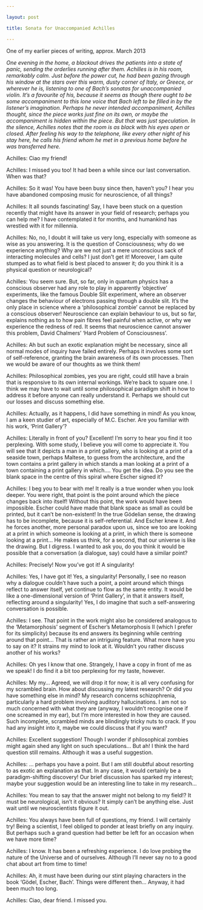 ```yaml
---

layout: post

title: Sonata for Unaccompanied Achilles

---
```


One of my earlier pieces of writing, approx. March 2013

*One evening in the home, a blackout drives the patients into a state of panic, sending the orderlies running after them. Achilles is in his room, remarkably calm. Just before the power cut, he had been gazing through his window at the stars over this warm, dusty corner of Italy, or Greece, or wherever he is, listening to one of Bach’s sonatas for unaccompanied violin. It’s a favourite of his, because it seems as though there ought to be some accompaniment to this lone voice that Bach left to be filled in by the listener’s imagination. Perhaps he never intended accompaniment, Achilles thought, since the piece works just fine on its own, or maybe the accompaniment is hidden within the piece. But that was just speculation. In the silence, Achilles notes that the room is as black with his eyes open or closed. After feeling his way to the telephone, like every other night of his stay here, he calls his friend whom he met in a previous home before he was transferred here.*

Achilles: Ciao my friend!

Achilles:  I missed you too! It had been a while since our last conversation. When was that?

Achilles: So it was! You have been busy since then, haven’t you? I hear you have abandoned composing music for neuroscience, of all things?

Achilles: It all sounds fascinating! Say, I have been stuck on a question recently that might have its answer in your field of research; perhaps you can help me? I have contemplated it for months, and humankind has wrestled with it for millennia.

Achilles: No, no, I doubt it will take us very long, especially with someone as wise as you answering. It is the question of Consciousness; why do we experience anything? Why are we not just a mere unconscious sack of interacting molecules and cells? I just don’t get it! Moreover, I am quite stumped as to what field is best placed to answer it; do you think it is a physical question or neurological?

Achilles: You seem sure. But, so far, only in quantum physics has a conscious observer had any role to play in apparently ‘objective’ experiments, like the famous Double Slit experiment, where an observer changes the behaviour of electrons passing through a double slit. It’s the only place in science where a ‘philosophical zombie’ cannot be replaced by a conscious observer! Neuroscience can explain behaviour to us, but so far, explains nothing as to how pain fibres feel painful when active, or why we experience the redness of red. It seems that neuroscience cannot answer this problem, David Chalmers’ ‘Hard Problem of Consciousness’.

Achilles: Ah but such an exotic explanation might be necessary, since all normal modes of inquiry have failed entirely. Perhaps it involves some sort of self-reference, granting the brain awareness of its own processes. Then we would be aware of our thoughts as we think them!

Achilles: Philosophical zombies, yes you are right, could still have a brain that is responsive to its own internal workings. We’re back to square one. I think we may have to wait until some philosophical paradigm shift in how to address it before anyone can really understand it. Perhaps we should cut our losses and discuss something else.

Achilles: Actually, as it happens, I did have something in mind! As you know, I am a keen studier of art, especially of M.C. Escher. Are you familiar with his work, ‘Print Gallery’?

Achilles: Literally in front of you? Excellent! I’m sorry to hear you find it too perplexing. With some study, I believe you will come to appreciate it. You will see that it depicts a man in a print gallery, who is looking at a print of a seaside town, perhaps Maltese, to guess from the architecture, and the town contains a print gallery in which stands a man looking at a print of a town containing a print gallery in which…. You get the idea. Do you see the blank space in the centre of this spiral where Escher signed it?

Achilles: I beg you to bear with me! It really is a true wonder when you look deeper. You were right, that point is the point around which the piece changes back into itself! Without this point, the work would have been impossible. Escher could have made that blank space as small as could be printed, but it can’t be non-existent! In the true Gödelian sense, the drawing has to be incomplete, because it is self-referential. And Escher knew it. And he forces another, more personal paradox upon us, since we too are looking at a print in which someone is looking at a print, in which there is someone looking at a print… He makes us think, for a second, that our universe is like the drawing. But I digress.  I wanted to ask you, do you think it would be possible that a conversation (a dialogue, say) could have a similar point?

Achilles: Precisely! Now you’ve got it! A singularity!

Achilles: Yes, I have got it! Yes, a singularity! Personally, I see no reason why a dialogue couldn’t have such a point, a point around which things reflect to answer itself, yet continue to flow as the same entity. It would be like a one-dimensional version of ‘Print Gallery’, in that it answers itself, reflecting around a singularity! Yes, I do imagine that such a self-answering conversation is possible.

Achilles: I see. That point in the work might also be considered analogous to the ‘Metamorphosis’ segment of Escher’s Metamorphosis II (which I prefer for its simplicity) because its end answers its beginning while centring around that point… That is rather an intriguing feature. What more have you to say on it? It strains my mind to look at it. Wouldn’t you rather discuss another of his works?

Achilles: Oh yes I know that one. Strangely, I have a copy in front of me as we speak! I do find it a bit too perplexing for my taste, however.

Achilles: My my… Agreed, we will drop it for now; it is all very confusing for my scrambled brain.  How about discussing my latest research? Or did you have something else in mind? My research concerns schizophrenia, particularly a hard problem involving auditory hallucinations. I am not so much concerned with what they are (anyway, I wouldn’t recognise one if one screamed in my ear), but I’m more interested in how they are caused. Such incomplete, scrambled minds are blindingly tricky nuts to crack. If you had any insight into it, maybe we could discuss that if you want?

Achilles: Excellent suggestion! Though I wonder if philosophical zombies might again shed any light on such speculations… But ah! I think the hard question still remains. Although it was a useful suggestion.

Achilles: … perhaps you have a point. But I am still doubtful about resorting to as exotic an explanation as that. In any case, it would certainly be a paradigm-shifting discovery! Our brief discussion has sparked my interest; maybe your suggestion would be an interesting line to take in my research…

Achilles: You mean to say that the answer might not belong to my field!? It must be neurological, isn’t it obvious? It simply can’t be anything else. Just wait until we neuroscientists figure it out.

Achilles: You always have been full of questions, my friend. I will certainly try! Being a scientist, I feel obliged to ponder at least briefly on any inquiry. But perhaps such a grand question had better be left for an occasion when we have more time?

Achilles: I know. It has been a refreshing experience. I do love probing the nature of the Universe and of ourselves. Although I’ll never say no to a good chat about art from time to time!

Achilles: Ah, it must have been during our stint playing characters in the book ‘Gödel, Escher, Bach’. Things were different then… Anyway, it had been much too long.

Achilles: Ciao, dear friend. I missed you.
